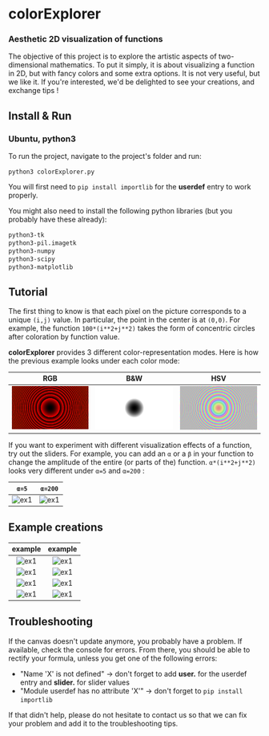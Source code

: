 # colorExplorer
### Aesthetic 2D visualization of functions

The objective of this project is to explore the artistic aspects of two-dimensional mathematics. To put it simply, it is about visualizing a function in 2D, but with fancy colors and some extra options. It is not very useful, but we like it. If you're interested, we'd be delighted to see your creations, and exchange tips !

## Install & Run
### Ubuntu, python3

To run the project, navigate to the project's folder and run:
```
python3 colorExplorer.py
```
You will first need to ```pip install importlib``` for the **userdef** entry to work properly.

You might also need to install the following python libraries (but you probably have these already):
```
python3-tk
python3-pil.imagetk
python3-numpy
python3-scipy
python3-matplotlib
```

## Tutorial
The first thing to know is that each pixel on the picture corresponds to a unique ```(i,j)``` value. In particular, the point in the center is at ```(0,0)```. For example, the function ```100*(i**2+j**2)``` takes the form of concentric circles after coloration by function value.

**colorExplorer** provides 3 different color-representation modes. Here is how the previous example looks under each color mode:

RGB | B&W | HSV
:-------------------------:|:-------------------------:|:-----------------------:
![ex1](Images/Tutorial/rgb.png) | ![ex1](Images/Tutorial/bw.png) |  ![ex1](Images/Tutorial/hsv.png)

If you want to experiment with different visualization effects of a function, try out the sliders. For example, you can add an ```α``` or a ```β``` in your function to change the amplitude of the entire (or parts of the) function. ```α*(i**2+j**2)``` looks very different under ```α=5``` and ```α=200``` :

```α=5``` | ```α=200```
:-------------------------:|:-----------------------:
![ex1](Images/Tutorial/alpha5.png) | ![ex1](Images/Tutorial/alpha200.png) |  

## Example creations  
example | example    
:-------------------------:|:-----------------------:
![ex1](Images/wavies.png) |  ![ex1](Images/the%20pear%20of%20illusions.png) |
![ex1](Images/mandelbrot.png) | ![ex1](Images/sundisk.png) |
![ex1](Images/vinyl.png) | ![ex1](Images/sparkling%20sun.png) |
![ex1](Images/red%20perspective.png) | ![ex1](Images/circle%20chess.png) |

## Troubleshooting

If the canvas doesn't update anymore, you probably have a problem. If available, check the console for errors. From there, you should be able to rectify your formula, unless you get one of the following errors:
- "Name 'X' is not defined" -> don't forget to add **user.** for the userdef entry and **slider.** for slider values 
- "Module userdef has no attribute 'X'" -> don't forget to ```pip install importlib```

If that didn't help, please do not hesitate to contact us so that we can fix your problem and add it to the troubleshooting tips.
